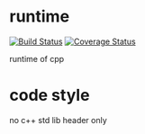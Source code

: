 # runtime
[![Build Status](https://travis-ci.org/henglinli/runtime.svg?branch=master)](https://travis-ci.org/henglinli/runtime)
[![Coverage Status](https://coveralls.io/repos/github/henglinli/runtime/badge.svg?branch=master)](https://coveralls.io/github/henglinli/runtime?branch=master)

runtime of cpp
# code style
no c++ std lib
header only
